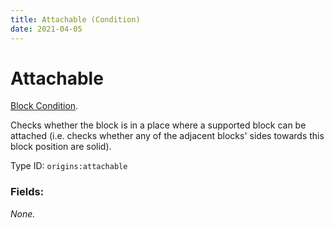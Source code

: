 ```yaml
---
title: Attachable (Condition)
date: 2021-04-05
---
```

# Attachable

[Block Condition](../block_conditions.md).

Checks whether the block is in a place where a supported block can be attached (i.e. checks whether any of the adjacent blocks' sides towards this block position are solid).

Type ID: `origins:attachable`

### Fields:

_None._
